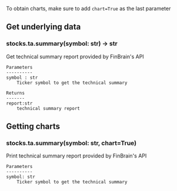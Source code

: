 To obtain charts, make sure to add `chart=True` as the last parameter

## Get underlying data 
### stocks.ta.summary(symbol: str) -> str

Get technical summary report provided by FinBrain's API

    Parameters
    ----------
    symbol : str
        Ticker symbol to get the technical summary

    Returns
    -------
    report:str
        technical summary report

## Getting charts 
### stocks.ta.summary(symbol: str, chart=True)

Print technical summary report provided by FinBrain's API

    Parameters
    ----------
    symbol: str
        Ticker symbol to get the technical summary
